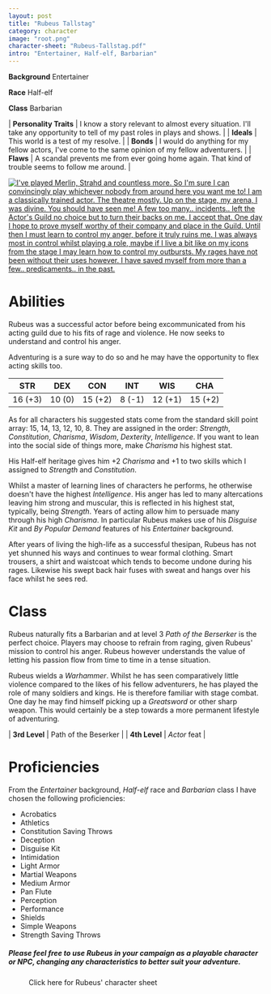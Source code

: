 ```yaml
---
layout: post
title: "Rubeus Tallstag"
category: character
image: "root.png"
character-sheet: "Rubeus-Tallstag.pdf"
intro: "Entertainer, Half-elf, Barbarian"
---
```

**Background** Entertainer

**Race** Half-elf

**Class** Barbarian

|   **Personality Traits**  | I know a story relevant to almost every situation. I'll take any opportunity to tell of my past roles in plays and shows. |
|   **Ideals**              | This world is a test of my resolve. |
|   **Bonds**               | I would do anything for my fellow actors, I've come to the same opinion of my fellow adventurers. |
|   **Flaws**               | A scandal prevents me from ever going home again. That kind of trouble seems to follow me around. |

<div class="padding-below">
<a href="{{ site.baseurl }}/images/Rubeus-letter.png"><img src="{{ site.baseurl }}/images/Rubeus-letter.png" alt="I've played Merlin, Strahd and countless more. So I'm sure I can convincingly play whichever nobody from around here you want me to!
I am a classically trained actor. The theatre mostly. Up on the stage, my arena, I was divine. You should have seen me! A few too many.. incidents.. left the Actor's Guild no choice but to turn their backs on me.
I accept that.
One day I hope to prove myself worthy of their company and place in the Guild. Until then I must learn to control my anger, before it truly ruins me. I was always most in control whilst playing a role, maybe if I live a bit like on my icons from the stage I may learn how to control my outbursts. My rages have not been without their uses however. I have saved myself from more than a few.. predicaments.. in the past."></a>
</div>

<h1>Abilities</h1>

<p>Rubeus was a successful actor before being excommunicated from his acting guild due to his fits of rage and violence.
He now seeks to understand and control his anger.</p>

<p>Adventuring is a sure way to do so and he may have the opportunity to flex acting skills too.</p>

|   STR   |   DEX   |   CON   |   INT   |   WIS   |   CHA   |
|:-----:|:-----:|:-----:|:-----:|:-----:|:-----:|
| 16 (+3) | 10 (0) | 15 (+2) | 8 (-1) | 12 (+1) | 15 (+2) |

<p>As for all characters his suggested stats come from the standard skill point array: 15, 14, 13, 12, 10, 8.
They are assigned in the order: <i>Strength</i>, <i>Constitution</i>, <i>Charisma</i>, <i>Wisdom</i>, <i>Dexterity</i>, <i>Intelligence</i>. If you want to lean into the social side of things more, make <i>Charisma</i> his highest stat.</p>

<p>His Half-elf heritage gives him +2 <i>Charisma</i> and +1 to two skills which I assigned to <i>Strength</i> and <i>Constitution</i>.</p>

<p>Whilst a master of learning lines of characters he performs, he otherwise doesn't have the highest <i>Intelligence</i>.
His anger has led to many altercations leaving him strong and muscular, this is reflected in his highest stat, typically, being <i>Strength</i>. 
Years of acting allow him to persuade many through his high <i>Charisma</i>. In particular Rubeus makes use of his <i>Disguise Kit</i> and <i>By Popular Demand</i> features of his <i>Entertainer</i> background.</p>

<p>After years of living the high-life as a successful thesipan, Rubeus has not yet shunned his ways and continues to wear formal clothing. Smart trousers, a shirt and waistcoat which tends to become undone during his rages. Likewise his swept back hair fuses with sweat and hangs over his face whilst he sees red.</p>

<h1>Class</h1>

<p>Rubeus naturally fits a Barbarian and at level 3 <i>Path of the Berserker</i> is the perfect choice. Players may choose to refrain from raging, given Rubeus' mission to control his anger. Rubeus however understands the value of letting his passion flow from time to time in a tense situation.</p>

<p>Rubeus wields a <i>Warhammer</i>. Whilst he has seen comparatively little violence compared to the likes of his fellow adventurers, he has played the role of many soldiers and kings. He is therefore familiar with stage combat. One day he may find himself picking up a <i>Greatsword</i> or other sharp weapon. This would certainly be a step towards a more permanent lifestyle of adventuring.</p>

|   **3rd Level**   | Path of the Beserker |
|   **4th Level**   | <i>Actor</i> feat |

<h1>Proficiencies</h1>

From the <i>Entertainer</i> background, <i>Half-elf</i> race and <i>Barbarian</i> class I have chosen the following proficiencies:

<div class="bullet-list">
<ul>
    <li>Acrobatics</li>
    <li>Athletics</li>
    <li>Constitution Saving Throws</li>
    <li>Deception</li>
    <li>Disguise Kit</li>
    <li>Intimidation</li>
    <li>Light Armor</li>
    <li>Martial Weapons</li>
    <li>Medium Armor</li>
    <li>Pan Flute</li>
    <li>Perception</li>
    <li>Performance</li>
    <li>Shields</li>
    <li>Simple Weapons</li>
    <li>Strength Saving Throws</li>
</ul>
</div>

<div class="padding-below">
<h5><i>Please feel free to use Rubeus in your campaign as a playable character or NPC, changing any characteristics to better suit your adventure.</i></h5>
</div>

<figure>
<figcaption>Click here for Rubeus' character sheet</figcaption>
<a href="{{ site.baseurl }}/character-sheets/{{ page.character-sheet }}"><img src="{{ site.baseurl }}/images/character-sheet-logo.jpg" alt=""></a>
</figure>
